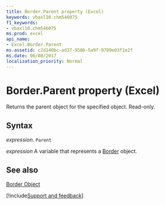 ```yaml
---
title: Border.Parent property (Excel)
keywords: vbaxl10.chm546075
f1_keywords:
- vbaxl10.chm546075
ms.prod: excel
api_name:
- Excel.Border.Parent
ms.assetid: c2d140bc-ad37-958b-5a9f-9709e03f1e2f
ms.date: 06/08/2017
localization_priority: Normal
---
```



# Border.Parent property (Excel)

Returns the parent object for the specified object. Read-only.


## Syntax

_expression_. `Parent`

_expression_ A variable that represents a [Border](Excel.Border-graph-property.md) object.


## See also


[Border Object](Excel.Border(object).md)

[!include[Support and feedback](~/includes/feedback-boilerplate.md)]